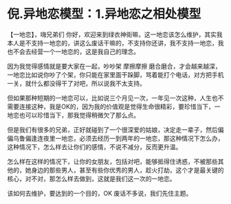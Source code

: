 # 倪.异地恋模型：1.异地恋之相处模型

【一地恋】，嗨兄弟们 你好，欢迎来到绿衣神街嘛，这一地恋该怎么维护，其实我本人是不支持一地恋的，讲这么废话干嘛的，不支持你还讲，我不支持一地恋，我也不会去经营一个一地恋的，这是我自己的理念。

因为我觉得感情就是要大家在一起，吵吵架 摩擦摩擦 磨合磨合，才会越来越深，一地恋比如说你吵了个架，你只能在家里面干跺脚，骂着能打个电话，对方把手机一关，就什么都没得干了对吧，所以说我不太支持。

但如果那种短期的一地恋可以，比如说三个月见一次，一年见一次这种，人生也不需要连接这种，我是OK的，因为我的价值观是觉得生命很精彩，要珍惜当下，一地恋也可以珍惜当下，那我觉得稍微欠了那么点。

但是我们有很多的兄弟，正好就碰到了一个很深爱的姑娘，决定走一辈子，然后偏偏乌鲁偏逢连夜里一地恋，必须去经历一到两年的一地恋，那这种情况下怎么办，这种情况下，怎么样去让你们的感情，不说不减分，反而更升温。

怎么样在这样的情况下，让你的女朋友，包括对吧，能够抵得住诱惑，不被那些其他的，她身边的那些男人，甚至有些你优秀的男人，趁火打劫，这个才是最关键的核心，对不对，那怎么样去做到，这就是我们这一次的一地恋。

该如何去维护，要达到的一个目的，OK 废话不多说，我们先住主题。